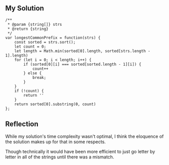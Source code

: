 ## My Solution

```
/**
 * @param {string[]} strs
 * @return {string}
 */
var longestCommonPrefix = function(strs) {
    const sorted = strs.sort();
    let count = 0;
    let length = Math.min(sorted[0].length, sorted[strs.length - 1].length)
    for (let i = 0; i < length; i++) {
        if (sorted[0][i] === sorted[sorted.length - 1][i]) {
            count++
        } else {
            break;
        }
    }
    if (!count) {
        return ''
    }
    return sorted[0].substring(0, count)
};
```

## Reflection

While my solution's time complexity wasn't optimal, I think the eloquence of the solution makes up for that in some respects.

Though technically it would have been more efficient to just go letter by letter in all of the strings until there was a mismatch.
